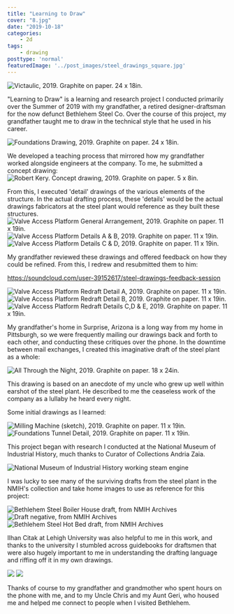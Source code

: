 ```yaml
---
title: "Learning to Draw"
cover: "8.jpg"
date: "2019-10-18"
categories:
    - 2d
tags:
    - drawing
posttype: 'normal'
featuredImage: '../post_images/steel_drawings_square.jpg'
---
```


<group>
<img src="../post_images/steel_drawings/victaulic.jpg" title="Victaulic, 2019. Graphite on paper. 24 x 18in.">
</group>

<r3>
<textbox>

"Learning to Draw" is a learning and research project I conducted primarily over the Summer of 2019 with my grandfather, a retired designer-draftsman for the now defunct Bethlehem Steel Co. Over the course of this project, my grandfather taught me to draw in the technical style that he used in his career.

</textbox>
</r3>

<group>
<img src="../post_images/steel_drawings/foundations.jpg" title="Foundations Drawing, 2019. Graphite on paper. 24 x 18in.">
</group>

<group>
<l3>
<textbox>

We developed a teaching process that mirrored how my grandfather worked alongside engineers at the company. To me, he submitted a concept drawing:
<img src="../post_images/steel_drawings/opa_elevation.jpg" title="Robert Kery. Concept drawing, 2019. Graphite on paper. 5 x 8in.">

</l3>
</textbox>
</group>

<group>
<c6>
<textbox>
From this, I executed 'detail' drawings of the various elements of the structure. In the actual drafting process, these 'details' would be the actual drawings fabricators at the steel plant would reference as they built these structures.

<br>

<l3>
<img src="../post_images/steel_drawings/my_valve_access_gen_arr.jpg" title="Valve Access Platform General Arrangement, 2019. Graphite on paper. 11 x 19in.">
</l3>

<l3>
<img src="../post_images/steel_drawings/my_valve_access_ab.jpg" title="Valve Access Platform Details A & B, 2019. Graphite on paper. 11 x 19in.">
</l3>

<c3>
<img src="../post_images/steel_drawings/my_valve_access_c.jpg" title="Valve Access Platform Details C & D, 2019. Graphite on paper. 11 x 19in.">
</c3>

</textbox>
</c6>
</group>

<group>

My grandfather reviewed these drawings and offered feedback on how they could be refined. From this, I redrew and resubmitted them to him:

https://soundcloud.com/user-39152617/steel-drawings-feedback-session

<img src="../post_images/steel_drawings/my_valve_access_redraft_a.jpg" title="Valve Access Platform Redraft Detail A, 2019. Graphite on paper. 11 x 19in.">
<img src="../post_images/steel_drawings/my_valve_access_redraft_b.jpg" title="Valve Access Platform Redraft Detail B, 2019. Graphite on paper. 11 x 19in.">
<img src="../post_images/steel_drawings/my_valve_access_redraft_cd.jpg" title="Valve Access Platform Redraft Details C,D & E, 2019. Graphite on paper. 11 x 19in.">

</group>

My grandfather's home in Surprise, Arizona is a long way from my home in Pittsburgh, so we were frequently mailing our drawings back and forth to each other, and conducting these critiques over the phone. In the downtime between mail exchanges, I created this imaginative draft of the steel plant as a whole:

<img src="../post_images/steel_drawings/all_through_the_night.jpg" title="All Through the Night, 2019. Graphite on paper. 18 x 24in.">

This drawing is based on an anecdote of my uncle who grew up well within earshot of the steel plant. He described to me the ceaseless work of the company as a lullaby he heard every night.

Some initial drawings as I learned:

<img src="../post_images/steel_drawings/my_engine.jpg" title="Milling Machine (sketch), 2019. Graphite on paper. 11 x 19in.">
<img src="../post_images/steel_drawings/my_tunnel.jpg" title="Foundations Tunnel Detail, 2019. Graphite on paper. 11 x 19in.">

This project began with research I conducted at the National Museum of Industrial History, much thanks to Curator of Collections Andria Zaia.

<img src="../post_images/steel_drawings/nmih.jpg" title="National Museum of Industrial History working steam engine">

I was lucky to see many of the surviving drafts from the steel plant in the NMIH's collection and take home images to use as reference for this project:

<img src="../post_images/steel_drawings/draft_photograph1.jpg" title="Bethlehem Steel Boiler House draft, from NMIH Archives">
<img src="../post_images/steel_drawings/draft_photograph2.jpg" title="Draft negative, from NMIH Archives">
<img src="../post_images/steel_drawings/draft_photograph3.jpg" title="Bethlehem Steel Hot Bed draft, from NMIH Archives">

Ilhan Citak at Lehigh University was also helpful to me in this work, and thanks to the university I stumbled across guidebooks for draftsmen that were also hugely important to me in understanding the drafting language and riffing off it in my own drawings.

<img src="../post_images/steel_drawings/book_lines.jpg">
<img src="../post_images/steel_drawings/book_textures.jpg">

Thanks of course to my grandfather and grandmother who spent hours on the phone with me, and to my Uncle Chris and my Aunt Geri, who housed me and helped me connect to people when I visited Bethlehem.







